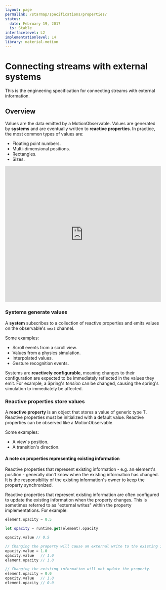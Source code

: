 ```yaml
---
layout: page
permalink: /starmap/specifications/properties/
status:
  date: February 19, 2017
  is: Stable
interfacelevel: L2
implementationlevel: L4
library: material-motion
---
```


# Connecting streams with external systems

This is the engineering specification for connecting streams with external information.

## Overview

Values are the data emitted by a MotionObservable. Values are generated by **systems** and are
eventually written to **reactive properties**. In practice, the most common types of values are:

- Floating point numbers.
- Multi-dimensional positions.
- Rectangles.
- Sizes.

<iframe width="100%" height="440" frameborder="0" src="http://ncase.me/loopy/v1/?embed=1&data=[[[1,399,304,1,%22System%22,5],[2,714,310,1,%22Reactive%2520Property%22,4]],[[1,2,89,1,0]],[[558,214,%22Values%22]],2%5D"></iframe>

### Systems generate values

A **system** subscribes to a collection of reactive properties and emits values on the observable's
`next` channel.

Some examples:

- Scroll events from a scroll view.
- Values from a physics simulation.
- Interpolated values.
- Gesture recognition events.

Systems are **reactively configurable**, meaning changes to their configuration are expected to be
immediately reflected in the values they emit. For example, a Spring's *tension* can be changed,
causing the spring's simulation to immediately be affected.

### Reactive properties store values

A **reactive property** is an object that stores a value of generic type T. Reactive properties
must be initialized with a default value. Reactive properties can be observed like a
MotionObservable.

Some examples:

- A view's position.
- A transition's direction.

#### A note on properties representing existing information

Reactive properties that represent existing information - e.g. an element's position - generally
don't know when the existing information has changed. It is the responsibility of the existing
information's owner to keep the property synchronized.

Reactive properties that represent existing information are often configured to update the existing
information when the property changes. This is sometimes referred to as "external writes" within
the property implementations. For example:

```swift
element.opacity = 0.5

let opacity = runtime.get(element).opacity

opacity.value // 0.5

// Changing the property will cause an external write to the existing information.
opacity.value = 1.0
opacity.value   // 1.0
element.opacity // 1.0

// Changing the existing information will not update the property.
element.opacity = 0.0
opacity.value   // 1.0
element.opacity // 0.0
```
